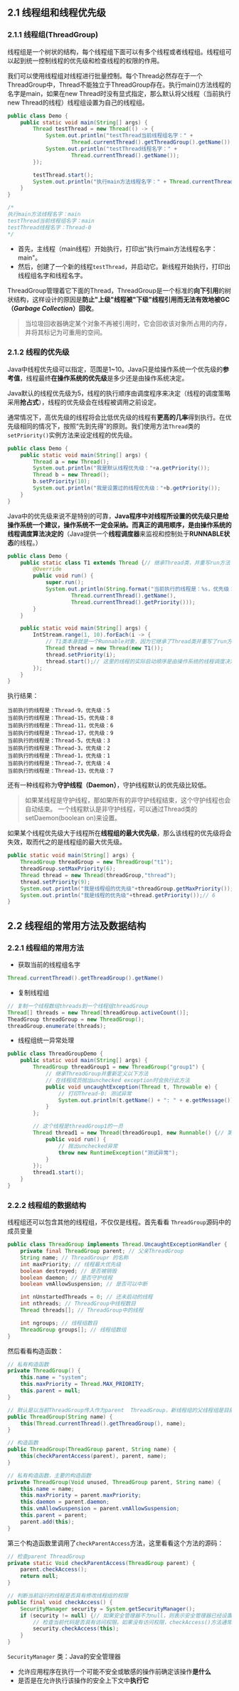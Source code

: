 
## 2.1 线程组和线程优先级

### 2.1.1 线程组(ThreadGroup)

线程组是一个树状的结构，每个线程组下面可以有多个线程或者线程组。线程组可以起到统一控制线程的优先级和检查线程的权限的作用。

我们可以使用线程组对线程进行批量控制。每个Thread必然存在于一个ThreadGroup中，Thread不能独立于ThreadGroup存在。执行main()方法线程的名字是main，如果在new Thread时没有显式指定，那么默认将父线程（当前执行new Thread的线程）线程组设置为自己的线程组。

```java
public class Demo {
    public static void main(String[] args) {
        Thread testThread = new Thread(() -> {
            System.out.println("testThread当前线程组名字：" +
                    Thread.currentThread().getThreadGroup().getName());
            System.out.println("testThread线程名字：" +
                    Thread.currentThread().getName());
        });

        testThread.start();
        System.out.println("执行main方法线程名字：" + Thread.currentThread().getName());
    }
}

/*
执行main方法线程名字：main
testThread当前线程组名字：main
testThread线程名字：Thread-0
*/
```

- 首先，主线程（main线程）开始执行，打印出"执行main方法线程名字：main"。
- 然后，创建了一个新的线程`testThread`，并启动它。新线程开始执行，打印出线程组名字和线程名字。

ThreadGroup管理着它下面的Thread，ThreadGroup是一个标准的**向下引用**的树状结构，这样设计的原因是**防止"上级"线程被"下级"线程引用而无法有效地被GC（_Garbage Collection_）回收**。

>当垃圾回收器确定某个对象不再被引用时，它会回收该对象所占用的内存，并将其标记为可重用的空间。

### 2.1.2 线程的优先级

Java中线程优先级可以指定，范围是1~10。Java只是给操作系统一个优先级的**参考值**，线程最终**在操作系统的优先级**是多少还是由操作系统决定。

Java默认的线程优先级为5，线程的执行顺序由调度程序来决定（线程的调度策略采用**抢占式**），线程的优先级会在线程被调用之前设定。

通常情况下，高优先级的线程将会比低优先级的线程有**更高的几率**得到执行。在优先级相同的情况下，按照“先到先得”的原则。我们使用方法`Thread`类的`setPriority()`实例方法来设定线程的优先级。

```JAVA
public class Demo {
    public static void main(String[] args) {
        Thread a = new Thread();
        System.out.println("我是默认线程优先级："+a.getPriority());
        Thread b = new Thread();
        b.setPriority(10);
        System.out.println("我是设置过的线程优先级："+b.getPriority());
    }
}
```

Java中的优先级来说不是特别的可靠，**Java程序中对线程所设置的优先级只是给操作系统一个建议，操作系统不一定会采纳。而真正的调用顺序，是由操作系统的线程调度算法决定的**（Java提供一个**线程调度器**来监视和控制处于**RUNNABLE状态**的线程。）

```java
public class Demo {
    public static class T1 extends Thread {// 继承Thread类，并重写run方法
        @Override
        public void run() {
            super.run();
            System.out.println(String.format("当前执行的线程是：%s，优先级：%d",
                    Thread.currentThread().getName(),
                    Thread.currentThread().getPriority()));
        }
    }

    public static void main(String[] args) {
        IntStream.range(1, 10).forEach(i -> {
	        // T1类本身就是一个Runnable对象，因为它继承了Thread类并重写了run方法（Thread类是一个Runnable接口的实现类）
            Thread thread = new Thread(new T1());
            thread.setPriority(i);
            thread.start();// 这里的线程的实际启动顺序是由操作系统的线程调度决定的
        });
    }
}
```

执行结果：

```
当前执行的线程是：Thread-9，优先级：5
当前执行的线程是：Thread-15，优先级：8
当前执行的线程是：Thread-11，优先级：6
当前执行的线程是：Thread-17，优先级：9
当前执行的线程是：Thread-5，优先级：3
当前执行的线程是：Thread-3，优先级：2
当前执行的线程是：Thread-1，优先级：1
当前执行的线程是：Thread-7，优先级：4
当前执行的线程是：Thread-13，优先级：7
```

还有一种线程称为**守护线程（Daemon）**，守护线程默认的优先级比较低。

> 如果某线程是守护线程，那如果所有的非守护线程结束，这个守护线程也会自动结束。
> 一个线程默认是非守护线程，可以通过Thread类的setDaemon(boolean on)来设置。

如果某个线程优先级大于线程所在**线程组的最大优先级**，那么该线程的优先级将会失效，取而代之的是线程组的最大优先级。

```java
public static void main(String[] args) {
    ThreadGroup threadGroup = new ThreadGroup("t1");
    threadGroup.setMaxPriority(6);
    Thread thread = new Thread(threadGroup,"thread");
    thread.setPriority(9);
    System.out.println("我是线程组的优先级"+threadGroup.getMaxPriority());// 6
    System.out.println("我是线程的优先级"+thread.getPriority());// 6
}
```

## 2.2 线程组的常用方法及数据结构

### 2.2.1 线程组的常用方法

- 获取当前的线程组名字

```java
Thread.currentThread().getThreadGroup().getName()
```

- 复制线程组

```java
// 复制一个线程数组threads到一个线程组threadGroup
Thread[] threads = new Thread[threadGroup.activeCount()];
TheadGroup threadGroup = new ThreadGroup();
threadGroup.enumerate(threads);
```

- 线程组统一异常处理

```java
public class ThreadGroupDemo {
    public static void main(String[] args) {
        ThreadGroup threadGroup1 = new ThreadGroup("group1") {
            // 继承ThreadGroup并重新定义以下方法
            // 在线程成员抛出unchecked exception时会执行此方法
            public void uncaughtException(Thread t, Throwable e) {
	            // 打印Thread-0: 测试异常
                System.out.println(t.getName() + ": " + e.getMessage());
            }
        };

        // 这个线程是threadGroup1的一员
        Thread thread1 = new Thread(threadGroup1, new Runnable() {// 第一个参数g绑定线程组
            public void run() {
                // 抛出unchecked异常
                throw new RuntimeException("测试异常");
            }
        });
        thread1.start();
    }
}
```

### 2.2.2 线程组的数据结构

线程组还可以包含其他的线程组，不仅仅是线程。首先看看 `ThreadGroup`源码中的成员变量

```java
public class ThreadGroup implements Thread.UncaughtExceptionHandler {
    private final ThreadGroup parent; // 父亲ThreadGroup
    String name; // ThreadGroupr 的名称
    int maxPriority; // 线程最大优先级
    boolean destroyed; // 是否被销毁
    boolean daemon; // 是否守护线程
    boolean vmAllowSuspension; // 是否可以中断

    int nUnstartedThreads = 0; // 还未启动的线程
    int nthreads; // ThreadGroup中线程数目
    Thread threads[]; // ThreadGroup中的线程

    int ngroups; // 线程组数目
    ThreadGroup groups[]; // 线程组数组
}
```

然后看看构造函数：

```java
// 私有构造函数
private ThreadGroup() { 
    this.name = "system";
    this.maxPriority = Thread.MAX_PRIORITY;
    this.parent = null;
}

// 默认是以当前ThreadGroup传入作为parent  ThreadGroup，新线程组的父线程组是目前正在运行线程的线程组。
public ThreadGroup(String name) {
    this(Thread.currentThread().getThreadGroup(), name);
}

// 构造函数
public ThreadGroup(ThreadGroup parent, String name) {
    this(checkParentAccess(parent), parent, name);
}

// 私有构造函数，主要的构造函数
private ThreadGroup(Void unused, ThreadGroup parent, String name) {
    this.name = name;
    this.maxPriority = parent.maxPriority;
    this.daemon = parent.daemon;
    this.vmAllowSuspension = parent.vmAllowSuspension;
    this.parent = parent;
    parent.add(this);
}
```

第三个构造函数里调用了`checkParentAccess`方法，这里看看这个方法的源码：

```java
// 检查parent ThreadGroup
private static Void checkParentAccess(ThreadGroup parent) {
    parent.checkAccess();
    return null;
}

// 判断当前运行的线程是否具有修改线程组的权限
public final void checkAccess() {
    SecurityManager security = System.getSecurityManager();
    if (security != null) {// 如果安全管理器不为null，则表示安全管理器已经设置。
	    // 检查当前代码是否具有访问权限。如果没有访问权限，checkAccess()方法通常会抛出SecurityException异常
        security.checkAccess(this);
    }
}
```

`SecurityManager` 类：Java的安全管理器
- 允许应用程序在执行一个可能不安全或敏感的操作前确定该操作**是什么**
- 是否是在允许执行该操作的安全上下文中**执行它**